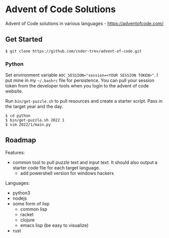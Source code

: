 # Advent of Code Solutions
Advent of Code solutions in various languages - https://adventofcode.com/

## Get Started

```shell
$ git clone https://github.com/coder-trev/advent-of-code.git
```

### Python

Set environment variable `AOC_SESSION="session=<YOUR SESSION TOKEN>"`. I put mine in my `~/.bashrc` file for persistence. You can pull your session token from the developer tools when you login to the advent of code website.

Run `bin/get-puzzle.sh` to pull resources and create a starter script. Pass in the target year and the day.

```shell
$ cd python
$ bin/get-puzzle.sh 2022 1
$ vim 2022/1/main.py
```

## Roadmap

Features:

* common tool to pull puzzle text and input text. It should also output a starter code file for each target language.
    * add powershell version for windows hackers

Languages:

* python3
* nodejs
* some form of lisp
    * common lisp
    * racket
    * clojure
    * emacs lisp (be easy to visualize)
* rust
